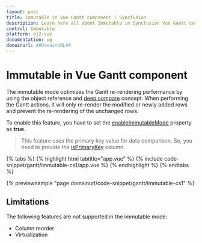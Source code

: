 ```yaml
---
layout: post
title: Immutable in Vue Gantt component | Syncfusion
description: Learn here all about Immutable in Syncfusion Vue Gantt component of Syncfusion Essential JS 2 and more.
control: Immutable 
platform: ej2-vue
documentation: ug
domainurl: ##DomainURL##
---
```


# Immutable in Vue Gantt component

The immutable mode optimizes the Gantt re-rendering performance by using the object reference and [deep compare](https://dmitripavlutin.com/how-to-compare-objects-in-javascript/#4-deep-equality) concept. When performing the Gantt actions, it will only re-render the modified or newly added rows and prevent the re-rendering of the unchanged rows.

To enable this feature, you have to set the [enableImmutableMode](https://ej2.syncfusion.com/vue/documentation/api/gantt/enableimmutablemode) property as **true**.

> This feature uses the primary key value for data comparison. So, you need to provide the [isPrimaryKey](https://ej2.syncfusion.com/vue/documentation/api/gantt/column/#isprimarykey) column.

{% tabs %}
{% highlight html tabtitle="app.vue" %}
{% include code-snippet/gantt/immutable-cs1/app.vue %}
{% endhighlight %}
{% endtabs %}
        
{% previewsample "page.domainurl/code-snippet/gantt/immutable-cs1" %}
## Limitations

The following features are not supported in the immutable mode:

* Column reorder
* Virtualization